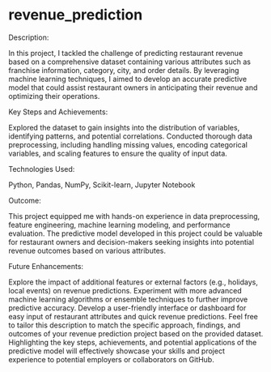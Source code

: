 # revenue_prediction

Description:

In this project, I tackled the challenge of predicting restaurant revenue based on a comprehensive dataset containing various attributes such as franchise information, category, city, and order details. By leveraging machine learning techniques, I aimed to develop an accurate predictive model that could assist restaurant owners in anticipating their revenue and optimizing their operations.

Key Steps and Achievements:

Explored the dataset to gain insights into the distribution of variables, identifying patterns, and potential correlations.
Conducted thorough data preprocessing, including handling missing values, encoding categorical variables, and scaling features to ensure the quality of input data.

Technologies Used:

Python, Pandas, NumPy, Scikit-learn, Jupyter Notebook

Outcome:

This project equipped me with hands-on experience in data preprocessing, feature engineering, machine learning modeling, and performance evaluation. The predictive model developed in this project could be valuable for restaurant owners and decision-makers seeking insights into potential revenue outcomes based on various attributes.

Future Enhancements:

Explore the impact of additional features or external factors (e.g., holidays, local events) on revenue predictions.
Experiment with more advanced machine learning algorithms or ensemble techniques to further improve predictive accuracy.
Develop a user-friendly interface or dashboard for easy input of restaurant attributes and quick revenue predictions.
Feel free to tailor this description to match the specific approach, findings, and outcomes of your revenue prediction project based on the provided dataset. Highlighting the key steps, achievements, and potential applications of the predictive model will effectively showcase your skills and project experience to potential employers or collaborators on GitHub.





